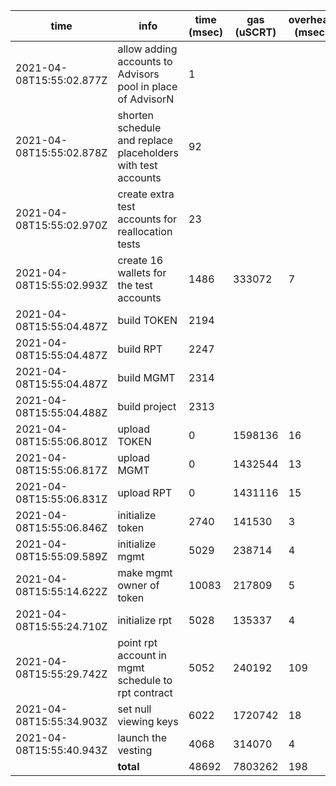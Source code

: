 | time | info | time (msec) | gas (uSCRT) | overhead (msec) |
| --- | --- | --- | --- | --- |
| 2021-04-08T15:55:02.877Z | allow adding accounts to Advisors pool in place of AdvisorN | 1 |
| 2021-04-08T15:55:02.878Z | shorten schedule and replace placeholders with test accounts | 92 |
| 2021-04-08T15:55:02.970Z | create extra test accounts for reallocation tests | 23 |
| 2021-04-08T15:55:02.993Z | create 16 wallets for the test accounts | 1486 | 333072 | 7 |
| 2021-04-08T15:55:04.487Z | build TOKEN | 2194 |
| 2021-04-08T15:55:04.487Z | build RPT | 2247 |
| 2021-04-08T15:55:04.487Z | build MGMT | 2314 |
| 2021-04-08T15:55:04.488Z | build project | 2313 |
| 2021-04-08T15:55:06.801Z | upload TOKEN | 0 | 1598136 | 16 |
| 2021-04-08T15:55:06.817Z | upload MGMT | 0 | 1432544 | 13 |
| 2021-04-08T15:55:06.831Z | upload RPT | 0 | 1431116 | 15 |
| 2021-04-08T15:55:06.846Z | initialize token | 2740 | 141530 | 3 |
| 2021-04-08T15:55:09.589Z | initialize mgmt | 5029 | 238714 | 4 |
| 2021-04-08T15:55:14.622Z | make mgmt owner of token | 10083 | 217809 | 5 |
| 2021-04-08T15:55:24.710Z | initialize rpt | 5028 | 135337 | 4 |
| 2021-04-08T15:55:29.742Z | point rpt account in mgmt schedule to rpt contract | 5052 | 240192 | 109 |
| 2021-04-08T15:55:34.903Z | set null viewing keys | 6022 | 1720742 | 18 |
| 2021-04-08T15:55:40.943Z | launch the vesting | 4068 | 314070 | 4 |
|  | **total** | 48692 | 7803262 | 198 |